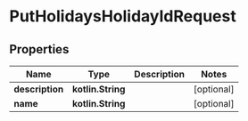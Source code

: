 
# PutHolidaysHolidayIdRequest

## Properties
| Name | Type | Description | Notes |
| ------------ | ------------- | ------------- | ------------- |
| **description** | **kotlin.String** |  |  [optional] |
| **name** | **kotlin.String** |  |  [optional] |




